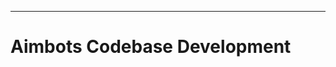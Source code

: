 <!-- [![pipeline status](https://gitlab.com/aruw/controls/taproot-aimbots-dev/badges/develop/pipeline.svg)](https://gitlab.com/aruw/controls/taproot-aimbots-dev/-/commits/develop) -->

<!-- Start sections that may be removed after forking this repository -->
<hr/>

# Aimbots Codebase Development